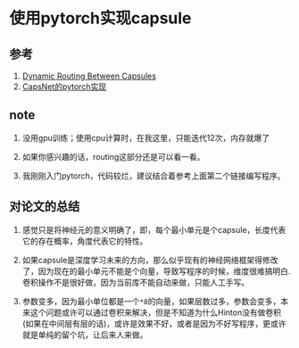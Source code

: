 # 使用pytorch实现capsule

## 参考
1. [Dynamic Routing Between Capsules](https://arxiv.org/abs/1710.09829v2) 
2. [CapsNet的pytorch实现](https://github.com/dragen1860/CapsNet-Pytorch)

## note
1. 没用gpu训练；使用cpu计算时，在我这里，只能迭代12次，内存就爆了

2. 如果你感兴趣的话，routing这部分还是可以看一看。

3. 我刚刚入门pytorch，代码较烂，建议结合着参考上面第二个链接编写程序。

## 对论文的总结
1. 感觉只是将神经元的意义明确了，即，每个最小单元是个capsule，长度代表它的存在概率，角度代表它的特性。

2. 如果capsule是深度学习未来的方向，那么似乎现有的神经网络框架得修改了，因为现在的最小单元不能是个向量，导致写程序的时候，维度很难搞明白. 卷积操作不是很好做，因为当前库不能自动来做，只能人工手写。

3.  参数变多，因为最小单位都是一个`*8`的向量，如果层数过多，参数会变多，本来这个问题或许可以通过卷积来解决，但是不知道为什么Hinton没有做卷积(如果在中间层有层的话)，或许是效果不好，或者是因为不好写程序，更或许就是单纯的留个坑，让后来人来做。
